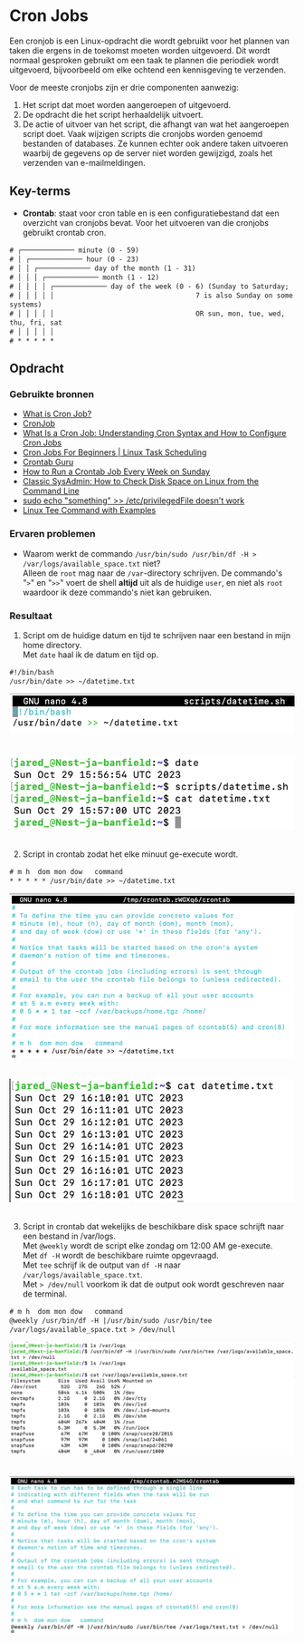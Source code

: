 # Cron Jobs
Een cronjob is een Linux-opdracht die wordt gebruikt voor het plannen van taken die ergens in de toekomst moeten worden uitgevoerd. Dit wordt normaal gesproken gebruikt om een ​​taak te plannen die periodiek wordt uitgevoerd, bijvoorbeeld om elke ochtend een kennisgeving te verzenden.

Voor de meeste cronjobs zijn er drie componenten aanwezig:

1. Het script dat moet worden aangeroepen of uitgevoerd.
2. De opdracht die het script herhaaldelijk uitvoert.
3. De actie of uitvoer van het script, die afhangt van wat het aangeroepen script doet. Vaak wijzigen scripts die cronjobs worden genoemd bestanden of databases. Ze kunnen echter ook andere taken uitvoeren waarbij de gegevens op de server niet worden gewijzigd, zoals het verzenden van e-mailmeldingen.

## Key-terms
- **Crontab**: staat voor cron table en is een configuratiebestand dat een overzicht van cronjobs bevat. Voor het uitvoeren van die cronjobs gebruikt crontab cron. 
```
# ┌───────────── minute (0 - 59)
# │ ┌───────────── hour (0 - 23)
# │ │ ┌───────────── day of the month (1 - 31)
# │ │ │ ┌───────────── month (1 - 12)
# │ │ │ │ ┌───────────── day of the week (0 - 6) (Sunday to Saturday;
# │ │ │ │ │                                   7 is also Sunday on some systems)
# │ │ │ │ │                                   OR sun, mon, tue, wed, thu, fri, sat
# │ │ │ │ │
# * * * * *
```

## Opdracht
### Gebruikte bronnen
- [What is Cron Job?](https://www.hivelocity.net/kb/what-is-cron-job/)
- [CronJob](https://kubernetes.io/docs/concepts/workloads/controllers/cron-jobs/)
- [What Is a Cron Job: Understanding Cron Syntax and How to Configure Cron Jobs](https://www.hostinger.com/tutorials/cron-job)
- [Cron Jobs For Beginners | Linux Task Scheduling](https://www.youtube.com/watch?v=v952m13p-b4)
- [Crontab Guru](https://crontab.guru/)
- [How to Run a Crontab Job Every Week on Sunday](https://www.geeksforgeeks.org/how-to-run-a-crontab-job-every-week-on-sunday/)
- [Classic SysAdmin: How to Check Disk Space on Linux from the Command Line](https://www.linuxfoundation.org/blog/blog/classic-sysadmin-how-to-check-disk-space-on-linux-from-the-command-line)
- [sudo echo "something" >> /etc/privilegedFile doesn't work](https://stackoverflow.com/questions/84882/sudo-echo-something-etc-privilegedfile-doesnt-work)
- [Linux Tee Command with Examples](https://linuxize.com/post/linux-tee-command/)

### Ervaren problemen
- Waarom werkt de commando `/usr/bin/sudo /usr/bin/df -H > /var/logs/available_space.txt` niet?  
Alleen de `root` mag naar de `/var`-directory schrijven. De commando's "`>`" en "`>>`" voert de shell **altijd** uit als de huidige `user`, en niet als `root` waardoor ik deze commando's niet kan gebruiken.

### Resultaat
1. Script om de huidige datum en tijd te schrijven naar een bestand in mijn home directory.  
Met `date` haal ik de datum en tijd op.
```
#!/bin/bash
/usr/bin/date >> ~/datetime.txt
```

![datetime.sh maken](images/10_cron-jobs1-1.png)<br><br>  
![execute datetime.sh](images/10_cron-jobs1-2.png)<br><br>

2. Script in crontab zodat het elke minuut ge-execute wordt.
```
# m h  dom mon dow   command
* * * * * /usr/bin/date >> ~/datetime.txt
```

![script in crontab](images/10_cron-jobs2-1.png)<br><br>  
![execute script](images/10_cron-jobs2-2.png)<br><br>

3. Script in crontab dat wekelijks de beschikbare disk space schrijft naar een bestand in /var/logs.   
Met `@weekly` wordt de script elke zondag om 12:00 AM ge-execute.  
Met `df -H` wordt de beschikbare ruimte opgevraagd.  
Met `tee` schrijf ik de output van `df -H` naar `/var/logs/available_space.txt`.  
Met `> /dev/null` voorkom ik dat de output ook wordt geschreven naar de terminal.

```
# m h  dom mon dow   command
@weekly /usr/bin/df -H |/usr/bin/sudo /usr/bin/tee /var/logs/available_space.txt > /dev/null
```

![execute script](images/10_cron-jobs3-1.png)<br><br>  
![execute script](images/10_cron-jobs3-2.png)<br><br>